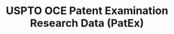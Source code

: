 ---
layout: default
bigquery: https://console.cloud.google.com/bigquery?p=patents-public-data&d=uspto_oce_pair&page=dataset
citation: 'Graham, S. Marco, A., and Miller, A. (2015). “The USPTO Patent Examination
  Research Dataset: A Window on the Process of Patent Examination.”'
contributors: Graham, S. Marco, A., Miller, A.
cost: None
description: The latest version of PatEx (referred to below as the 2020 release) contains
  detailed information on nearly 11.9 million publicly-viewable provisional and non-provisional
  patent applications to the USPTO and over 4.6 million Patent Cooperation Treaty
  (PCT) applications. It is based on data that OCE downloaded from the Patent Examination
  Data System (PEDS) in April, 2021. The PEDS data are sourced from Public PAIR. The
  first time that OCE used PEDS as the basis of PatEx was for the 2019 release. We
  took the PEDS data and organized it into the familiar PatEx data files, which are
  based on the organization of the Public PAIR portal. The data files include information
  on each application’s characteristics, prosecution history, continuation history,
  claims of foreign priority, patent term adjustment history, publication history,
  and correspondence address information.
documentation: 'For the 2019 and later releases, new technical documentation is available
  https://www.uspto.gov/sites/default/files/documents/PatEx-2019-Technical-Doc.pdf


  A document describing the 2014-2017 data sets is available and can be cited as:
  Graham, Stuart J.H. and Marco, Alan C. and Miller, Richard, The USPTO Patent Examination
  Research Dataset: A Window on the Process of Patent Examination (November 30, 2015).
  Available at SSRN: https://ssrn.com/abstract=2702637.'
last_edit: Mon, 04 Apr 2022 19:06:22 GMT
location: https://www.uspto.gov/ip-policy/economic-research/research-datasets/patent-examination-research-dataset-public-pair
maintained_by: EconomicsData@uspto.gov
related_publications: https://ssrn.com/abstract=29956744, https://ssrn.com/abstract=2702637
schema_fields: '[''application_number_pair'', ''parent_country_code'', ''status_description'',
  ''atty_docket_number'', ''inventor_name_first'', ''confirm_number'', ''inventor_country_code'',
  ''status_code'', ''application_number'', ''invention_title'', ''inventor_address_type'',
  ''event_code'', ''examiner_id'', ''inventor_name_middle'', ''correspondence_street_line_1'',
  ''parent_country'', ''filing_date'', ''small_entity_indicator'', ''parent_filing_date'',
  ''inventor_rank'', ''earliest_pgpub_number'', ''correspondence_street_line_2'',
  ''correspondence_region_name'', ''earliest_pgpub_date'', ''sequence_number'', ''examiner_name_first'',
  ''uspc_subclass'', ''appl_status_code'', ''continuation_type'', ''uspc_class'',
  ''parent_application_number'', ''inventor_region_code'', ''correspondence_region_code'',
  ''correspondence_country_name'', ''file_location_date'', ''child_filing_date'',
  ''appl_status_date'', ''patent_issue_date'', ''child_application_number'', ''event_description'',
  ''customer_number'', ''examiner_name_middle'', ''patent_number'', ''correspondence_name_line_2'',
  ''invention_subject_matter'', ''correspondence_country_code'', ''inventor_name_last'',
  ''examiner_art_unit'', ''abandon_date'', ''correspondence_city'', ''wipo_pub_number'',
  ''disposal_type'', ''aia_first_to_file'', ''foreign_parent_id'', ''inventor_country_name'',
  ''correspondence_name_line_1'', ''recorded_date'', ''application_type'', ''foreign_parent_date'',
  ''file_location'', ''wipo_pub_date'', ''examiner_name_last'', ''correspondence_postal_code'']'
shortname: patex
tags:
- patents
- legal
- history
terms_of_use: 'USPTO’s online databases are not designed or intended to be a source
  for bulk downloads of USPTO data when accessed through the website’s interfaces.
  Individuals, companies, IP addresses, or blocks of IP addresses who, in effect,
  deny or decrease service by generating unusually high numbers of database accesses
  (searches, pages, or hits), whether generated manually or in an automated fashion,
  may be denied access to USPTO servers without notice.


  Bulk data products may be separately obtained from the USPTO, either for free or
  at the cost of dissemination. For details, see information on Electronic Bulk Data
  Products: https://www.uspto.gov/learning-and-resources/electronic-bulk-data-products'
title: USPTO OCE Patent Examination Research Data (PatEx)
uuid: 4342caa7-23af-420c-b2f6-6088f133df6a
---